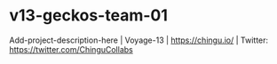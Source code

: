 # v13-geckos-team-01
Add-project-description-here | Voyage-13 | https://chingu.io/ | Twitter: https://twitter.com/ChinguCollabs
